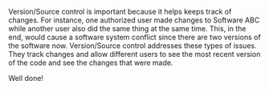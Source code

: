 Version/Source control is important because it helps keeps track of changes. For instance, one authorized user made changes to Software ABC while another user also did the same thing at the same time. This, in the end, would cause a software system conflict since there are two versions of the software now. Version/Source control addresses these types of issues. They track changes and allow different users to see the most recent version of the code and see the changes that were made.

Well done!
